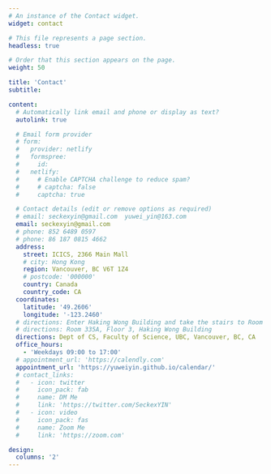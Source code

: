 ```yaml
---
# An instance of the Contact widget.
widget: contact

# This file represents a page section.
headless: true

# Order that this section appears on the page.
weight: 50

title: 'Contact'
subtitle:

content:
  # Automatically link email and phone or display as text?
  autolink: true

  # Email form provider
  # form:
  #   provider: netlify
  #   formspree:
  #     id:
  #   netlify:
  #     # Enable CAPTCHA challenge to reduce spam?
  #     # captcha: false
  #     captcha: true

  # Contact details (edit or remove options as required)
  # email: seckexyin@gmail.com  yuwei_yin@163.com
  email: seckexyin@gmail.com
  # phone: 852 6489 0597
  # phone: 86 187 0815 4662
  address:
    street: ICICS, 2366 Main Mall
    # city: Hong Kong
    region: Vancouver, BC V6T 1Z4
    # postcode: '000000'
    country: Canada
    country_code: CA
  coordinates:
    latitude: '49.2606'
    longitude: '-123.2460'
  # directions: Enter Haking Wong Building and take the stairs to Room 335A on Floor 3
  # directions: Room 335A, Floor 3, Haking Wong Building
  directions: Dept of CS, Faculty of Science, UBC, Vancouver, BC, CA
  office_hours:
    - 'Weekdays 09:00 to 17:00'
  # appointment_url: 'https://calendly.com'
  appointment_url: 'https://yuweiyin.github.io/calendar/'
  # contact_links:
  #   - icon: twitter
  #     icon_pack: fab
  #     name: DM Me
  #     link: 'https://twitter.com/SeckexYIN'
  #   - icon: video
  #     icon_pack: fas
  #     name: Zoom Me
  #     link: 'https://zoom.com'

design:
  columns: '2'
---
```

